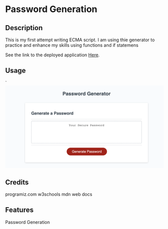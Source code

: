 # Password Generation

## Description

This is my first attempt writing ECMA script.  I am using thie generator to practice and enhance my skills using functions and if statemens

See the link to the deployed application [Here](https://kyleoetjens.github.io/javascriptpwgen/).

## Usage



`
    ![alt text](./assets/pwg.png)
    

## Credits
programiz.com
w3schools
mdn web docs

## Features

Password Generation